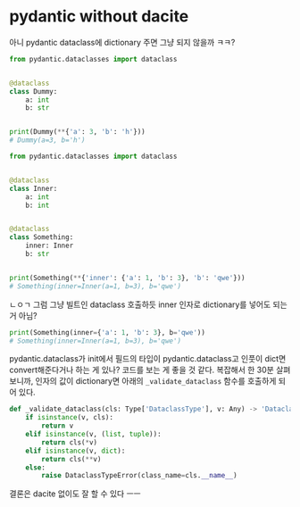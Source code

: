 # pydantic without dacite
아니 pydantic dataclass에 dictionary 주면 그냥 되지 않을까 ㅋㅋ?

```python
from pydantic.dataclasses import dataclass


@dataclass
class Dummy:
    a: int
    b: str


print(Dummy(**{'a': 3, 'b': 'h'}))
# Dummy(a=3, b='h')
```

```python
from pydantic.dataclasses import dataclass


@dataclass
class Inner:
    a: int
    b: int


@dataclass
class Something:
    inner: Inner
    b: str


print(Something(**{'inner': {'a': 1, 'b': 3}, 'b': 'qwe'}))
# Something(inner=Inner(a=1, b=3), b='qwe')
```

ㄴㅇㄱ 그럼 그냥 빌트인 dataclass 호출하듯 inner 인자로 dictionary를 넣어도 되는 거 아님?

```python
print(Something(inner={'a': 1, 'b': 3}, b='qwe'))
# Something(inner=Inner(a=1, b=3), b='qwe')
```

pydantic.dataclass가 init에서 필드의 타입이 pydantic.dataclass고 인풋이 dict면 convert해준다거나 하는 게 있나? 코드를 보는 게 좋을 것 같다. 복잡해서 한 30분 살펴보니까, 인자의 값이 dictionary면 아래의 `_validate_dataclass` 함수를 호출하게 되어 있다.

```python
def _validate_dataclass(cls: Type['DataclassType'], v: Any) -> 'DataclassType':
    if isinstance(v, cls):
        return v
    elif isinstance(v, (list, tuple)):
        return cls(*v)
    elif isinstance(v, dict):
        return cls(**v)
    else:
        raise DataclassTypeError(class_name=cls.__name__)
```

결론은 dacite 없이도 잘 할 수 있다 ㅡㅡ
